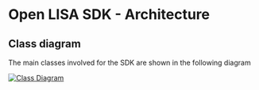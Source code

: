 # Open LISA SDK - Architecture

## Class diagram

The main classes involved for the SDK are shown in the following diagram

[![Class Diagram](https://tinyurl.com/2dv383pr)](https://tinyurl.com/2dv383pr)<!--![Class Diagram](./class_diagram.puml)-->
